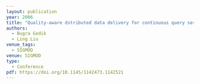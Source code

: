 ```yaml
---
layout: publication
year: 2006
title: "Quality-aware dstributed data delivery for continuous query services"
authors:
  - Bugra Gedik
  - Ling Liu
venue_tags:
  - SIGMOD
venue: SIGMOD
type:
  - Conference
pdf: https://doi.org/10.1145/1142473.1142521
---
```

